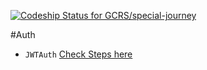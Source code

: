 [ ![Codeship Status for GCRS/special-journey](https://codeship.com/projects/31856500-a977-0133-2a7c-2289211c8d4e/status?branch=master)](https://codeship.com/projects/130891)

#Auth
  -  `JWTAuth` [Check Steps here](https://github.com/tymondesigns/jwt-auth/wiki/Installation)

